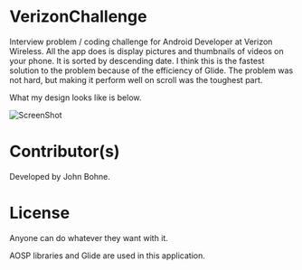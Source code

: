 # VerizonChallenge

Interview problem / coding challenge for Android Developer at Verizon Wireless.
All the app does is display pictures and thumbnails of videos on your phone. It is sorted
by descending date. I think this is the fastest solution to the problem because of the
efficiency of Glide. The problem was not hard, but making it perform well on scroll
was the toughest part.

What my design looks like is below.


![ScreenShot](https://raw.github.com/John61590/VerizonChallenge/master/verizon-challenge-example.png)


# Contributor(s)

Developed by John Bohne.

# License

Anyone can do whatever they want with it.

AOSP libraries and Glide are used in this application.

